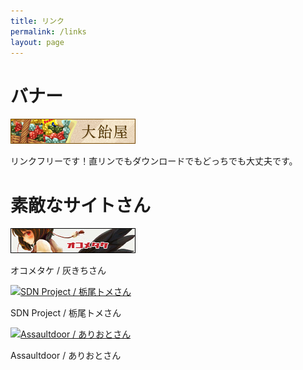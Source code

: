 ```yaml
---
title: リンク
permalink: /links
layout: page
---
```


# バナー

![](/images/banner.png)

リンクフリーです！直リンでもダウンロードでもどっちでも大丈夫です。

# 素敵なサイトさん

[![オコメタケ / 灰きちさん](/images/banners/okometake.jpg)](http://okometake.com/)

オコメタケ / 灰きちさん

[![SDN Project / 栃尾トメさん](http://www.sdn-project.net/banner.gif)](http://www.sdn-project.net/)

SDN Project / 栃尾トメさん

[![Assaultdoor / ありおとさん](http://assaultdoor.web.fc2.com/banner.jpg)](http://assaultdoor.web.fc2.com)

Assaultdoor / ありおとさん
